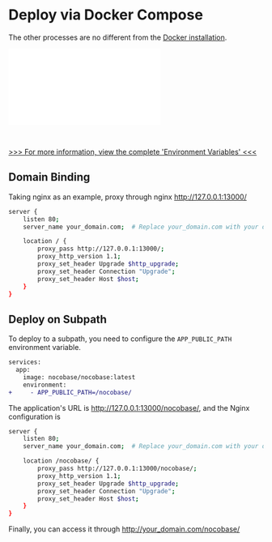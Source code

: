 # Deploy via Docker Compose

The other processes are no different from the [Docker installation](/welcome/getting-started/installation/docker-compose).

<embed src="./env-note.md"></embed>

<br />

[>>> For more information, view the complete 'Environment Variables' <<<](/welcome/getting-started/env)

## Domain Binding

Taking nginx as an example, proxy through nginx http://127.0.0.1:13000/

```bash
server {
    listen 80;
    server_name your_domain.com;  # Replace your_domain.com with your domain

    location / {
        proxy_pass http://127.0.0.1:13000/;
        proxy_http_version 1.1;
        proxy_set_header Upgrade $http_upgrade;
        proxy_set_header Connection "Upgrade";
        proxy_set_header Host $host;
    }
}
```

## Deploy on Subpath

To deploy to a subpath, you need to configure the `APP_PUBLIC_PATH` environment variable.

```diff
services:
  app:
    image: nocobase/nocobase:latest
    environment:
+     - APP_PUBLIC_PATH=/nocobase/
```

The application's URL is http://127.0.0.1:13000/nocobase/, and the Nginx configuration is

```bash
server {
    listen 80;
    server_name your_domain.com;  # Replace your_domain.com with your domain

    location /nocobase/ {
        proxy_pass http://127.0.0.1:13000/nocobase/;
        proxy_http_version 1.1;
        proxy_set_header Upgrade $http_upgrade;
        proxy_set_header Connection "Upgrade";
        proxy_set_header Host $host;
    }
}
```

Finally, you can access it through http://your_domain.com/nocobase/